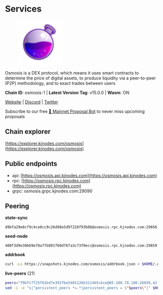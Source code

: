 # Services

<figure><img src="https://raw.githubusercontent.com/kj89/cosmos-images/main/logos/osmosis.png" width="150" alt=""><figcaption></figcaption></figure>

Osmosis is a DEX protocol, which means it uses smart contracts  to determine the price of digital assets, to produce liquidity  via a peer-to-peer (P2P) methodology, and to exact trades between users

**Chain ID**: osmosis-1 | **Latest Version Tag**: v15.0.0 | **Wasm**: ON

[Website](https://osmosis.zone) | [Discord](https://discord.gg/osmosis) | [Twitter](https://twitter.com/osmosiszone)



Subscribe to our free [🤖 Mainnet Proposal Bot](https://t.me/kjnodes_proposal_bot) to never miss upcoming proposals


## Chain explorer
[https://explorer.kjnodes.com/osmosis](https://explorer.kjnodes.com/osmosis)

## Public endpoints

* api: [https://osmosis.api.kjnodes.com](https://osmosis.api.kjnodes.com)
* rpc: [https://osmosis.rpc.kjnodes.com](https://osmosis.rpc.kjnodes.com)
* grpc: osmosis.grpc.kjnodes.com:29090

## Peering

**state-sync**

```text
d9bfa29e0cf9c4ce0cc9c26d98e5d97228f93b0b@osmosis.rpc.kjnodes.com:29656
```

**seed-node**

```text
400f3d9e30b69e78a7fb891f60d76fa3c73f0ecc@osmosis.rpc.kjnodes.com:29659
```

**addrbook**
```bash
curl -Ls https://snapshots.kjnodes.com/osmosis/addrbook.json > $HOME/.osmosisd/config/addrbook.json
```

**live-peers** (21)
```bash
peers="f9bfc7f25f63bd7e392fbe5465126b311465cbce@65.108.78.186:26656,42f42a4b3527b927d5002d45abd37f66ecdd4861@51.178.74.75:16656,406f64a8d601e34d7311fd61ec87b0c7028bd230@138.201.23.39:46656,d9bfa29e0cf9c4ce0cc9c26d98e5d97228f93b0b@65.109.88.38:29656,4e38d3caa1554d7f46a2654fa9997554c13f61f2@95.216.96.61:26656,e613079d9b1c1c688963215a975cc9b29722f4fb@65.108.238.103:12556,8e72d0b37a9dc16ea58c0da705caa6530badd6ce@138.197.68.193:26656,3197daa0ee5245b17a546be032ff0f6814e1d1db@148.251.191.239:26656,a5ce326c6a5b78ef57d5121825e041a3cba94146@142.132.202.98:26656,a2024229e2eed1650ba3a3ea9db67fa318dc232e@142.132.199.3:26656,6cbb7b7bddf723a28925fae2c19eb7be41ef687c@34.71.161.134:26656,fc590afe489a1b9ca8ff3f2fb396dbc20b1997a4@204.16.244.254:26656,ec929701754be057fb38c824fc127e26add9c900@138.201.121.185:26666,f9a920a61ee994b12b77178dd5f1fc1ed39b7cd2@142.132.255.49:26656,d0d4b88110767c503baa8a618cfd7e284482f8dc@37.120.245.11:26656,d4e6a9d74abbf4676c8fd2d58d27fc24b59056b9@143.198.22.206:26656,0419c998d6aac0afdb05808ad9a935670248e209@65.108.204.56:26656,c5358545d951ae666c695903036c1e93578951eb@135.181.176.113:26656,94e69330d6f4cfe221cdd2ce49ee141e53e5f200@23.106.120.6:26656,980b15331dece2aa8020c1800b9c00ddb273c872@138.201.32.103:30656,b653dc7cb255eff0e79cd8dfc9b2a04672a7f758@18.159.135.176:26656"
sed -i -e "s|^persistent_peers *=.*|persistent_peers = \"$peers\"|" $HOME/.osmosisd/config/config.toml
```
